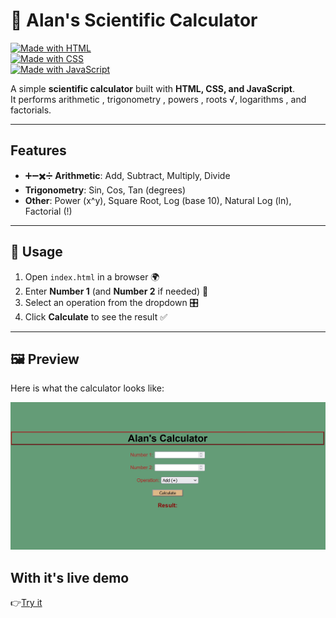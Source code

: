 # 🔢 Alan's Scientific Calculator  

[![Made with HTML](https://img.shields.io/badge/HTML-5-orange?logo=html5)](https://developer.mozilla.org/en-US/docs/Web/HTML)  
[![Made with CSS](https://img.shields.io/badge/CSS-3-blue?logo=css3)](https://developer.mozilla.org/en-US/docs/Web/CSS)  
[![Made with JavaScript](https://img.shields.io/badge/JavaScript-ES6-yellow?logo=javascript)](https://developer.mozilla.org/en-US/docs/Web/JavaScript)  

A simple **scientific calculator** built with **HTML, CSS, and JavaScript**.  
It performs arithmetic , trigonometry , powers , roots √, logarithms , and factorials.  

---

##  Features  

- ➕➖✖️➗ **Arithmetic**: Add, Subtract, Multiply, Divide  
-  **Trigonometry**: Sin, Cos, Tan (degrees)  
-  **Other**: Power (x^y), Square Root, Log (base 10), Natural Log (ln), Factorial (!)  

---

## 🚀 Usage  

1. Open `index.html` in a browser 🌍  
2. Enter **Number 1** (and **Number 2** if needed) 🔢  
3. Select an operation from the dropdown 🎛️  
4. Click **Calculate** to see the result ✅  

---

## 🖼️ Preview  

Here is what the calculator looks like:  

![Alain Calculator](images/alan%20calc.jpg)
## With it's live demo
👉[Try it](https://alainiranzi.github.io/Calculator/)





